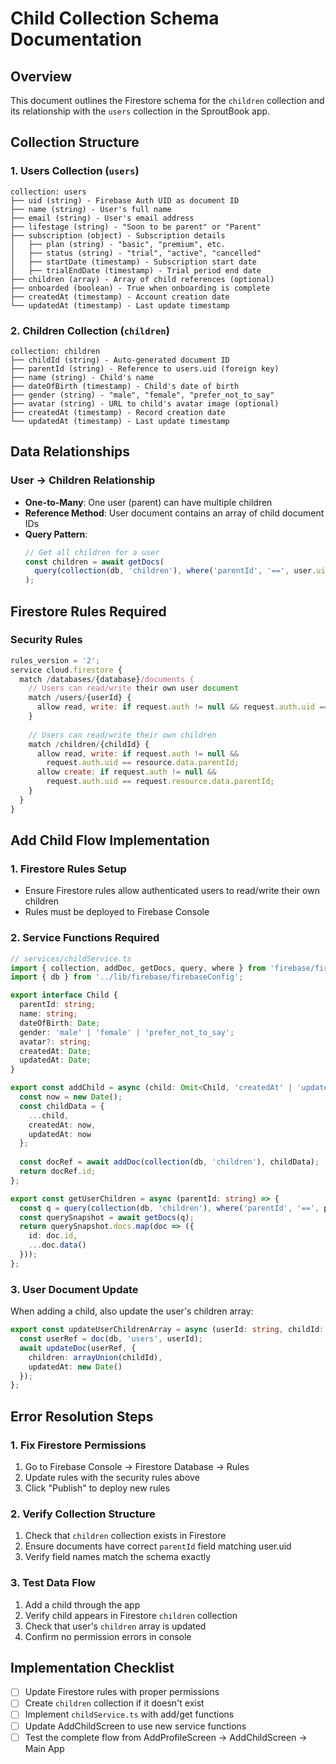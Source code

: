 # Child Collection Schema Documentation

## Overview
This document outlines the Firestore schema for the `children` collection and its relationship with the `users` collection in the SproutBook app.

## Collection Structure

### 1. Users Collection (`users`)
```
collection: users
├── uid (string) - Firebase Auth UID as document ID
├── name (string) - User's full name
├── email (string) - User's email address
├── lifestage (string) - "Soon to be parent" or "Parent"
├── subscription (object) - Subscription details
│   ├── plan (string) - "basic", "premium", etc.
│   ├── status (string) - "trial", "active", "cancelled"
│   ├── startDate (timestamp) - Subscription start date
│   ├── trialEndDate (timestamp) - Trial period end date
├── children (array) - Array of child references (optional)
├── onboarded (boolean) - True when onboarding is complete
├── createdAt (timestamp) - Account creation date
└── updatedAt (timestamp) - Last update timestamp
```

### 2. Children Collection (`children`)
```
collection: children
├── childId (string) - Auto-generated document ID
├── parentId (string) - Reference to users.uid (foreign key)
├── name (string) - Child's name
├── dateOfBirth (timestamp) - Child's date of birth
├── gender (string) - "male", "female", "prefer_not_to_say"
├── avatar (string) - URL to child's avatar image (optional)
├── createdAt (timestamp) - Record creation date
└── updatedAt (timestamp) - Last update timestamp
```

## Data Relationships

### User → Children Relationship
- **One-to-Many**: One user (parent) can have multiple children
- **Reference Method**: User document contains an array of child document IDs
- **Query Pattern**: 
  ```javascript
  // Get all children for a user
  const children = await getDocs(
    query(collection(db, 'children'), where('parentId', '==', user.uid))
  );
  ```

## Firestore Rules Required

### Security Rules
```javascript
rules_version = '2';
service cloud.firestore {
  match /databases/{database}/documents {
    // Users can read/write their own user document
    match /users/{userId} {
      allow read, write: if request.auth != null && request.auth.uid == userId;
    }
    
    // Users can read/write their own children
    match /children/{childId} {
      allow read, write: if request.auth != null && 
        request.auth.uid == resource.data.parentId;
      allow create: if request.auth != null && 
        request.auth.uid == request.resource.data.parentId;
    }
  }
}
```

## Add Child Flow Implementation

### 1. Firestore Rules Setup
- Ensure Firestore rules allow authenticated users to read/write their own children
- Rules must be deployed to Firebase Console

### 2. Service Functions Required
```typescript
// services/childService.ts
import { collection, addDoc, getDocs, query, where } from 'firebase/firestore';
import { db } from '../lib/firebase/firebaseConfig';

export interface Child {
  parentId: string;
  name: string;
  dateOfBirth: Date;
  gender: 'male' | 'female' | 'prefer_not_to_say';
  avatar?: string;
  createdAt: Date;
  updatedAt: Date;
}

export const addChild = async (child: Omit<Child, 'createdAt' | 'updatedAt'>) => {
  const now = new Date();
  const childData = {
    ...child,
    createdAt: now,
    updatedAt: now
  };
  
  const docRef = await addDoc(collection(db, 'children'), childData);
  return docRef.id;
};

export const getUserChildren = async (parentId: string) => {
  const q = query(collection(db, 'children'), where('parentId', '==', parentId));
  const querySnapshot = await getDocs(q);
  return querySnapshot.docs.map(doc => ({
    id: doc.id,
    ...doc.data()
  }));
};
```

### 3. User Document Update
When adding a child, also update the user's children array:
```typescript
export const updateUserChildrenArray = async (userId: string, childId: string) => {
  const userRef = doc(db, 'users', userId);
  await updateDoc(userRef, {
    children: arrayUnion(childId),
    updatedAt: new Date()
  });
};
```

## Error Resolution Steps

### 1. Fix Firestore Permissions
1. Go to Firebase Console → Firestore Database → Rules
2. Update rules with the security rules above
3. Click "Publish" to deploy new rules

### 2. Verify Collection Structure
1. Check that `children` collection exists in Firestore
2. Ensure documents have correct `parentId` field matching user.uid
3. Verify field names match the schema exactly

### 3. Test Data Flow
1. Add a child through the app
2. Verify child appears in Firestore `children` collection
3. Check that user's `children` array is updated
4. Confirm no permission errors in console

## Implementation Checklist

- [ ] Update Firestore rules with proper permissions
- [ ] Create `children` collection if it doesn't exist
- [ ] Implement `childService.ts` with add/get functions
- [ ] Update AddChildScreen to use new service functions
- [ ] Test the complete flow from AddProfileScreen → AddChildScreen → Main App
